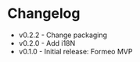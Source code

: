 # Changelog

- v0.2.2 - Change packaging
- v0.2.0 - Add i18N
- v0.1.0 - Initial release: Formeo MVP
